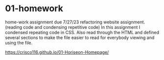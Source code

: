 # 01-homework
home-work assignment due 7/27/23
refactoring website assignment. (reading code and condensing repetitive code)
In this assignment I condensed repeating code in CSS. Also read through the HTML and defined several sections to make the file easier to read for everybody viewing and using the file.

https://crisco116.github.io/01-Horiseon-Homepage/
